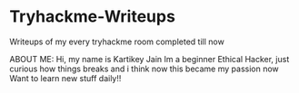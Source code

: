 # Tryhackme-Writeups
Writeups of my every tryhackme room completed till now

ABOUT ME:
Hi, my name is Kartikey Jain
Im a beginner Ethical Hacker, just curious how things breaks and i think now this became my passion now
Want to learn new stuff daily!!
